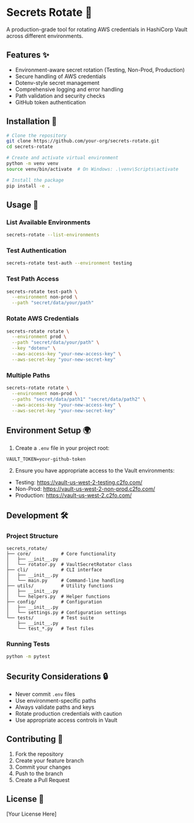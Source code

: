 # Secrets Rotate 🔄

A production-grade tool for rotating AWS credentials in HashiCorp Vault across different environments.

## Features ✨

- Environment-aware secret rotation (Testing, Non-Prod, Production)
- Secure handling of AWS credentials
- Dotenv-style secret management
- Comprehensive logging and error handling
- Path validation and security checks
- GitHub token authentication

## Installation 🚀

```bash
# Clone the repository
git clone https://github.com/your-org/secrets-rotate.git
cd secrets-rotate

# Create and activate virtual environment
python -m venv venv
source venv/bin/activate  # On Windows: .\venv\Scripts\activate

# Install the package
pip install -e .
```

## Usage 🎯

### List Available Environments

```bash
secrets-rotate --list-environments
```

### Test Authentication

```bash
secrets-rotate test-auth --environment testing
```

### Test Path Access

```bash
secrets-rotate test-path \
  --environment non-prod \
  --path "secret/data/your/path"
```

### Rotate AWS Credentials

```bash
secrets-rotate rotate \
  --environment prod \
  --path "secret/data/your/path" \
  --key "dotenv" \
  --aws-access-key "your-new-access-key" \
  --aws-secret-key "your-new-secret-key"
```

### Multiple Paths

```bash
secrets-rotate rotate \
  --environment non-prod \
  --paths "secret/data/path1" "secret/data/path2" \
  --aws-access-key "your-new-access-key" \
  --aws-secret-key "your-new-secret-key"
```

## Environment Setup 🌍

1. Create a `.env` file in your project root:
```env
VAULT_TOKEN=your-github-token
```

2. Ensure you have appropriate access to the Vault environments:
- Testing: https://vault-us-west-2-testing.c2fo.com/
- Non-Prod: https://vault-us-west-2-non-prod.c2fo.com/
- Production: https://vault-us-west-2.c2fo.com/

## Development 🛠️

### Project Structure

```
secrets_rotate/
├── core/           # Core functionality
│   ├── __init__.py
│   └── rotator.py  # VaultSecretRotator class
├── cli/            # CLI interface
│   ├── __init__.py
│   └── main.py     # Command-line handling
├── utils/          # Utility functions
│   ├── __init__.py
│   └── helpers.py  # Helper functions
├── config/         # Configuration
│   ├── __init__.py
│   └── settings.py # Configuration settings
└── tests/          # Test suite
    ├── __init__.py
    └── test_*.py   # Test files
```

### Running Tests

```bash
python -m pytest
```

## Security Considerations 🔒

- Never commit `.env` files
- Use environment-specific paths
- Always validate paths and keys
- Rotate production credentials with caution
- Use appropriate access controls in Vault

## Contributing 🤝

1. Fork the repository
2. Create your feature branch
3. Commit your changes
4. Push to the branch
5. Create a Pull Request

## License 📄

[Your License Here] 